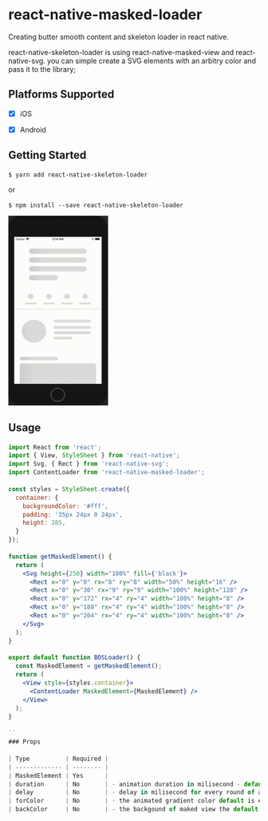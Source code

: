 # react-native-masked-loader

Creating butter smooth content and skeleton loader in react native.

react-native-skeleton-loader is using react-native-masked-view and react-native-svg.
you can simple create a SVG elements with an arbitry color and pass it to the library;

## Platforms Supported

- [x] iOS
- [x] Android


## Getting Started

```
$ yarn add react-native-skeleton-loader
```

or

```
$ npm install --save react-native-skeleton-loader
```

<img src="preview.gif" width="200" height="380">

## Usage

```jsx
import React from 'react';
import { View, StyleSheet } from 'react-native';
import Svg, { Rect } from 'react-native-svg';
import ContentLoader from 'react-native-masked-loader';

const styles = StyleSheet.create({
  container: {
    backgroundColor: '#fff',
    padding: '35px 24px 0 24px',
    height: 285,
  }
});

function getMaskedElement() {
  return (
    <Svg height={250} width="100%" fill={'black'}>
      <Rect x="0" y="0" rx="8" ry="8" width="50%" height="16" />
      <Rect x="0" y="30" rx="9" ry="9" width="100%" height="128" />
      <Rect x="0" y="172" rx="4" ry="4" width="100%" height="8" />
      <Rect x="0" y="188" rx="4" ry="4" width="100%" height="8" />
      <Rect x="0" y="204" rx="4" ry="4" width="100%" height="8" />
    </Svg>
  );
}

export default function BOSLoader() {
  const MaskedElement = getMaskedElement();
  return (
    <View style={styles.container}>
      <ContentLoader MaskedElement={MaskedElement} />
    </View>
  );
}

``
### Props

| Type          | Required |
| ------------- | -------- |
| MaskedElement | Yes      |
| duration      | No       | - animation duration in milisecond - default is 1200
| delay         | No       | - delay in milisecond for every round of animation default is zero
| forColor      | No       | - the animated gradient color default is #CBCBCB
| backColor     | No       | - the backgound of maked view the default is #E0E0E0

